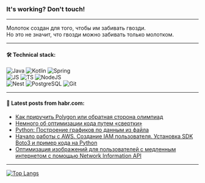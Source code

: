 ### It's working? Don't touch!

---
Молоток создан для того, чтобы им забивать гвозди. <br>
Но это не значит, что гвозди можно забивать только молотком.

---

#### 🛠️ Technical stack:

![Java](https://img.shields.io/badge/Java-informational?logo=Oracle&style=flat&logoColor=white&color=FF4500)
![Kotlin](https://img.shields.io/badge/Kotlin-informational?logo=Kotlin&style=flat&logoColor=white&color=774D97)
![Spring](https://img.shields.io/badge/SpringBoot-informational?logo=SpringBoot&style=flat&logoColor=white&color=6DB33F) <br>
![JS](https://img.shields.io/badge/JS-informational?logo=javaScript&style=flat&logoColor=black&color=F7Df1E)
![TS](https://img.shields.io/badge/TypeScript-informational?logo=typeScript&style=flat&logoColor=black&color=0667A8)
![NodeJS](https://img.shields.io/badge/NodeJS-informational?logo=node.js&style=flat&logoColor=white&color=70A760) <br>
![Nest](https://img.shields.io/badge/NestJS-informational?logo=NestJS&style=flat&logoColor=white&color=E0234E)
![PostgreSQL](https://img.shields.io/badge/PostgreSQL-informational?logo=PostgreSQL&style=flat&logoColor=white&color=DAA520)
![Git](https://img.shields.io/badge/Git-informational?logo=git&style=flat&logoColor=white&color=778899)

___

#### 💬 Latest posts from habr.com:

<!-- BLOG-POST-LIST:START -->
- [Как приручить Polygon или обратная сторона олимпиад](https://habr.com/ru/articles/748298/?utm_source=habrahabr&utm_medium=rss&utm_campaign=748298)
- [Немного об оптимизации кода путем «свертки»](https://habr.com/ru/articles/748262/?utm_source=habrahabr&utm_medium=rss&utm_campaign=748262)
- [Python: Построение графиков по данным из файла](https://habr.com/ru/articles/748282/?utm_source=habrahabr&utm_medium=rss&utm_campaign=748282)
- [Начало работы с AWS. Создание IAM пользователя. Установка SDK Boto3 и пример кода на Python](https://habr.com/ru/articles/748276/?utm_source=habrahabr&utm_medium=rss&utm_campaign=748276)
- [Оптимизация изображений для пользователей с медленным интернетом с помощью Network Information API](https://habr.com/ru/articles/748272/?utm_source=habrahabr&utm_medium=rss&utm_campaign=748272)
<!-- BLOG-POST-LIST:END -->

---
[![Top Langs](https://github-readme-stats-git-master-advtsetting-gmailcom.vercel.app/api/top-langs/?username=zloylis&langs_count=10&hide_title=false&title_color=e6edf3&size_weight=0.5&count_weight=0.5&layout=compact&hide_border=true&theme=dracula)](https://github.com/zloylis)

<!-- ![GitHub stats](https://github-readme-stats-git-master-advtsetting-gmailcom.vercel.app/api?username=zloylis&show_icons=true&hide_border=true&theme=dracula&hide_title=true&include_all_commits=true&count_private=true&hide=contribs&hide_rank=true) -->
